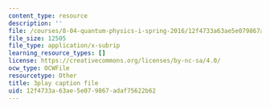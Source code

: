 ```yaml
---
content_type: resource
description: ''
file: /courses/8-04-quantum-physics-i-spring-2016/12f4733a63ae5e079867adaf75622b62_xoCHe0mtxu0.vtt
file_size: 12505
file_type: application/x-subrip
learning_resource_types: []
license: https://creativecommons.org/licenses/by-nc-sa/4.0/
ocw_type: OCWFile
resourcetype: Other
title: 3play caption file
uid: 12f4733a-63ae-5e07-9867-adaf75622b62
---
```

